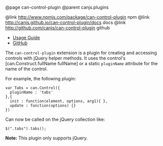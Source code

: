 @page can-control-plugin
@parent canjs.plugins

@link http://www.npmjs.com/package/can-control-plugin npm
@link http://canjs.github.io/can-control-plugin/docs docs
@link http://github.com/canjs/can-control-plugin github

- [Usage Guide](http://canjs.github.io/can-control-plugin/docs/can-control-plugin.plugin.html)
- [GitHub](http://github.com/canjs/can-construct-proxy)

The `can-control-plugin` extension is a plugin for creating and accessing controls with jQuery helper methods. It uses the control's [can.Construct.fullName fullName] or a static `pluginName` attribute for the name of the control.

For example, the following plugin:

```
var Tabs = can.Control({
  pluginName : 'tabs'
},{
  init : function(element, options, arg1){ },
  update : function(options) {}
})
```

Can now be called on the jQuery collection like:

```
$(".tabs").tabs();
```

**Note:** This plugin only supports jQuery.